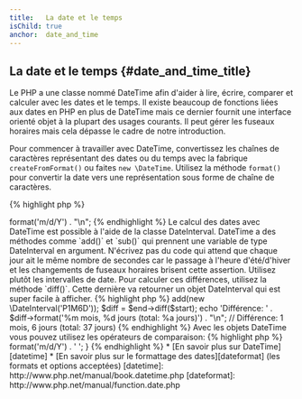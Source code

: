 ```yaml
---
title:   La date et le temps
isChild: true
anchor:  date_and_time
---
```


## La date et le temps {#date_and_time_title}

Le PHP a une classe nommé DateTime afin d'aider à lire, écrire, comparer et calculer avec les dates et le temps. Il existe 
beaucoup de fonctions liées aux dates en PHP en plus de DateTime mais ce dernier fournit une interface orienté objet à 
la plupart des usages courants. Il peut gérer les fuseaux horaires mais cela dépasse le cadre de notre introduction.

Pour commencer à travailler avec DateTime, convertissez les chaînes de caractères représentant des dates ou du temps avec 
la fabrique `createFromFormat()` ou faites `new \DateTime`. Utilisez la méthode `format()` pour convertir la date 
vers une représentation sous forme de chaîne de caractères.

{% highlight php %}
<?php
$raw = '22. 11. 1968';
$start = \DateTime::createFromFormat('d. m. Y', $raw);

echo 'Date : ' . $start->format('m/d/Y') . "\n";
{% endhighlight %}

Le calcul des dates avec DateTime est possible à l'aide de la classe DateInterval. DateTime a des méthodes comme `add()` 
et `sub()` qui prennent une variable de type DateInterval en argument. N'écrivez pas du code qui attend que chaque jour 
ait le même nombre de secondes car le passage à l'heure d'été/d'hiver et les changements de fuseaux horaires brisent cette 
assertion. Utilisez plutôt les intervalles de date. Pour calculer ces différences, utilisez la méthode `diff()`. Cette 
dernière va retourner un objet DateInterval qui est super facile à afficher.

{% highlight php %}
<?php
// créer une copie de $start et ajouter un mois et six jours
$end = clone $start;
$end->add(new \DateInterval('P1M6D'));

$diff = $end->diff($start);
echo 'Différence: ' . $diff->format('%m mois, %d jours (total: %a jours)') . "\n";
// Différence: 1 mois, 6 jours (total: 37 jours)
{% endhighlight %}

Avec les objets DateTime vous pouvez utilisez les opérateurs de comparaison:
{% highlight php %}
<?php
if ($start < $end) {
    echo "$start est avant $end!\n";
}
{% endhighlight %}

Un dernier exemple pour faire la démonstration de la classe DatePeriod. Il est utilisé pour itérer sur des évènements 
récurrents. Il peut prendre 2 objets DateTime, start et end, et l'intervalle pour laquelle tous les évènements seront 
retournés.

{% highlight php %}
<?php
// affiche tous les jeudis entre $start et $end
$periodInterval = \DateInterval::createFromDateString('first thursday');
$periodIterator = new \DatePeriod($start, $periodInterval, $end, \DatePeriod::EXCLUDE_START_DATE);
foreach ($periodIterator as $date) {
    // affiche chaque date pour la période
    echo $date->format('m/d/Y') . ' ';
}
{% endhighlight %}

* [En savoir plus sur DateTime][datetime]
* [En savoir plus sur le formattage des dates][dateformat] (les formats et options acceptées)

[datetime]: http://www.php.net/manual/book.datetime.php
[dateformat]: http://www.php.net/manual/function.date.php
